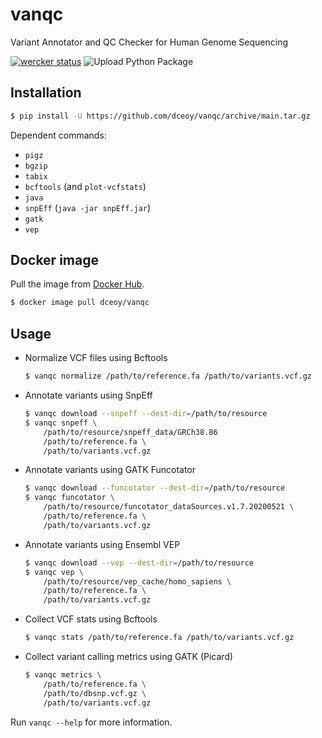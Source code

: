 vanqc
=====

Variant Annotator and QC Checker for Human Genome Sequencing

[![wercker status](https://app.wercker.com/status/97b0f087b3e5a0a6409aa399611a07bc/s/main "wercker status")](https://app.wercker.com/project/byKey/97b0f087b3e5a0a6409aa399611a07bc)
![Upload Python Package](https://github.com/dceoy/vanqc/workflows/Upload%20Python%20Package/badge.svg)

Installation
------------

```sh
$ pip install -U https://github.com/dceoy/vanqc/archive/main.tar.gz
```

Dependent commands:

- `pigz`
- `bgzip`
- `tabix`
- `bcftools` (and `plot-vcfstats`)
- `java`
- `snpEff` (`java -jar snpEff.jar`)
- `gatk`
- `vep`

Docker image
------------

Pull the image from [Docker Hub](https://hub.docker.com/r/dceoy/vanqc/).

```sh
$ docker image pull dceoy/vanqc
```

Usage
-----

- Normalize VCF files using Bcftools

  ```sh
  $ vanqc normalize /path/to/reference.fa /path/to/variants.vcf.gz
  ```

- Annotate variants using SnpEff

  ```sh
  $ vanqc download --snpeff --dest-dir=/path/to/resource
  $ vanqc snpeff \
      /path/to/resource/snpeff_data/GRCh38.86
      /path/to/reference.fa \
      /path/to/variants.vcf.gz
  ```

- Annotate variants using GATK Funcotator

  ```sh
  $ vanqc download --funcotator --dest-dir=/path/to/resource
  $ vanqc funcotator \
      /path/to/resource/funcotator_dataSources.v1.7.20200521 \
      /path/to/reference.fa \
      /path/to/variants.vcf.gz
  ```

- Annotate variants using Ensembl VEP

  ```sh
  $ vanqc download --vep --dest-dir=/path/to/resource
  $ vanqc vep \
      /path/to/resource/vep_cache/homo_sapiens \
      /path/to/reference.fa \
      /path/to/variants.vcf.gz
  ```

- Collect VCF stats using Bcftools

  ```sh
  $ vanqc stats /path/to/reference.fa /path/to/variants.vcf.gz
  ```

- Collect variant calling metrics using GATK (Picard)

  ```sh
  $ vanqc metrics \
      /path/to/reference.fa \
      /path/to/dbsnp.vcf.gz \
      /path/to/variants.vcf.gz
  ```

Run `vanqc --help` for more information.
